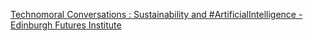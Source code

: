 [Technomoral Conversations : Sustainability and #ArtificialIntelligence - Edinburgh Futures Institute ](https://qi.tc/qi/9512)